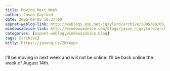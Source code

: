 ```yaml
---
title: Moving Next Week
author: Jason Gaylord
date: 2005-08-05 10:37:00
aspnet-weblog-link: http://weblogs.asp.net/jgaylord/archive/2005/08/05/421692.aspx
windowsadvice-link: http://windowsadvice.com/blogs/jason_n_gaylord/archive/2005/08/05/Moving-Week-Announcement.aspx
categories: [aspnet-weblog,windowsadvice-blog]
tags: [archive]
bitly: https://jasong.us/2WzAypx
---
```


I'll be moving in next week and will not be online. I'll be back online the week of August 14th.